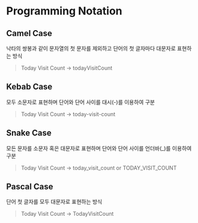 # Programming Notation

## Camel Case

낙타의 쌍봉과 같이 문자열의 첫 문자를 제외하고 단어의 첫 글자마다 대문자로 표현하는 방식

> Today Visit Count -> todayVisitCount

## Kebab Case

모두 소문자로 표현하며 단어와 단어 사이를 대시(-)를 이용하여 구분

> Today Visit Count -> today-visit-count

## Snake Case

모든 문자를 소문자 혹은 대문자로 표현하며 단어와 단어 사이를 언더바(\_)를 이용하여 구분

> Today Visit Count -> today_visit_count or TODAY_VISIT_COUNT

## Pascal Case

단어 첫 글자를 모두 대문자로 표현하는 방식

> Today Visit Count -> TodayVisitCount
